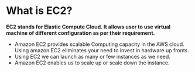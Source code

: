 # What is EC2?
**EC2 stands for Elastic Compute Cloud. It allows user to use virtual machine of different configuration as per their requirement.**

* Amazon EC2 provides scalable Computing capacity in the AWS cloud. Using amazon EC2 eliminates your need to invest in hardware up fronts.
* Using EC2 we can launch as many or few instances as we need.
* Amazon EC2 enables us to scale up or scale down the instance.

